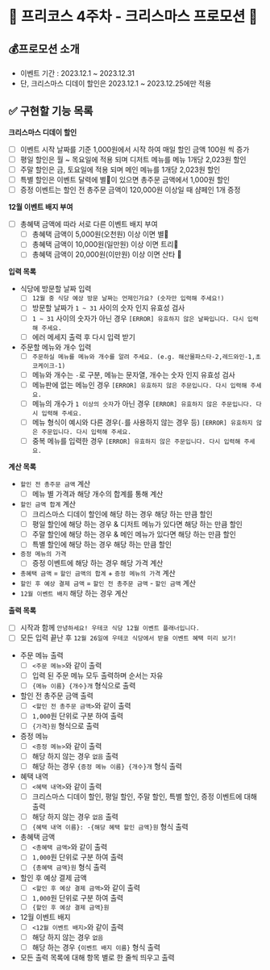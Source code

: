 # 🎁 프리코스 4주차 - 크리스마스 프로모션 🎄

## 💰프로모션 소개 

- 이벤트 기간 : 2023.12.1 ~ 2023.12.31
- 단, 크리스마스 디데이 할인은 2023.12.1 ~ 2023.12.25에만 적용


## ✅ 구현할 기능 목록

**크리스마스 디데이 할인**
- [ ] 이벤트 시작 날짜를 기준 1,000원에서 시작 하여 매일 할인 금액 100원 씩 증가
- [ ] 평일 할인은 월 ~ 목요일에 적용 되며 디저트 메뉴를 메뉴 1개당 2,023원 할인
- [ ] 주말 할인은 금, 토요일에 적용 되며 메인 메뉴를 1개당 2,023원 할인
- [ ] 특별 할인은 이벤트 달력에 별🌟이 있으면 총주문 금액에서 1,000원 할인
- [ ] 증정 이벤트는 할인 전 총주문 금액이 120,000원 이상일 때 샴페인 1개 증정

**12월 이벤트 배지 부여**
- [ ] 총혜택 금액에 따라 서로 다른 이벤트 배지 부여
  - [ ] 총혜택 금액이 5,000원(오천원) 이상 이면 별🌟
  - [ ] 총혜택 금액이 10,000원(일만원) 이상 이면 트리🎄
  - [ ] 총혜택 금액이 20,000원(이만원) 이상 이면 산타 🎅

**입력 목록**
- 식당에 방문할 날짜 입력
  - [ ] `12월 중 식당 예상 방문 날짜는 언제인가요? (숫자만 입력해 주세요!)`
  - [ ] 방문할 날짜가 `1 ~ 31` 사이의 숫자 인지 유효성 검사
  - [ ] `1 ~ 31` 사이의 숫자가 아닌 경우 `[ERROR] 유효하지 않은 날짜입니다. 다시 입력해 주세요.`
  - [ ] 에러 메세지 출력 후 다시 입력 받기
- 주문할 메뉴와 개수 입력
  - [ ] `주문하실 메뉴를 메뉴와 개수를 알려 주세요. (e.g. 해산물파스타-2,레드와인-1,초코케이크-1)`
  - [ ] 메뉴와 개수는 `-`로 구분, 메뉴는 문자열, 개수는 숫자 인지 유효성 검사
  - [ ] 메뉴판에 없는 메뉴인 경우 `[ERROR] 유효하지 않은 주문입니다. 다시 입력해 주세요.`
  - [ ] 메뉴의 개수가 `1 이상의 숫자`가 아닌 경우 `[ERROR] 유효하지 않은 주문입니다. 다시 입력해 주세요.`
  - [ ] 메뉴 형식이 예시와 다른 경우(`-`를 사용하지 않는 경우 등) `[ERROR] 유효하지 않은 주문입니다. 다시 입력해 주세요.`
  - [ ] 중복 메뉴를 입력한 경우 `[ERROR] 유효하지 않은 주문입니다. 다시 입력해 주세요.`

**계산 목록**
- `할인 전 총주문 금액` 계산
  - [ ] 메뉴 별 가격과 해당 개수의 합계를 통해 계산
- `할인 금액 합계` 계산
  - [ ] 크리스마스 디데이 할인에 해당 하는 경우 해당 하는 만큼 할인
  - [ ] 평일 할인에 해당 하는 경우 & 디저트 메뉴가 있다면 해당 하는 만큼 할인
  - [ ] 주말 할인에 해당 하는 경우 & 메인 메뉴가 있다면 해당 하는 만큼 할인
  - [ ] 특별 할인에 해당 하는 경우 해당 하는 만큼 할인
- `증정 메뉴의 가격`
  - [ ] 증정 이벤트에 해당 하는 경우 해당 가격 계산
- `총혜택 금액` = `할인 금액의 합계` + `증정 메뉴의 가격` 계산
- `할인 후 예상 결제 금액` = `할인 전 총주문 금액` - `할인 금액` 계산
- `12월 이벤트 배지` 해당 하는 경우 계산

**출력 목록**
- [ ] 시작과 함께 `안녕하세요! 우테코 식당 12월 이벤트 플래너입니다.`
- [ ] 모든 입력 끝난 후 `12월 26일에 우테코 식당에서 받을 이벤트 혜택 미리 보기!`
- 주문 메뉴 출력
  - [ ] `<주문 메뉴>`와 같이 출력
  - [ ] 입력 된 주문 메뉴 모두 출력하며 순서는 자유
  - [ ] `{메뉴 이름} {개수}개` 형식으로 출력
- 할인 전 총주문 금액 출력
  - [ ] `<할인 전 총주문 금액>`와 같이 출력
  - [ ] `1,000`원 단위로 구분 하여 출력
  - [ ] `{가격}원` 형식으로 출력
- 증정 메뉴
  - [ ] `<증정 메뉴>`와 같이 출력
  - [ ] 해당 하지 않는 경우 `없음` 출력
  - [ ] 해당 하는 경우 `{증정 메뉴 이름} {개수}개` 형식 출력
- 혜택 내역
  - [ ] `<혜택 내역>`와 같이 출력
  - [ ] 크리스마스 디데이 할인, 평일 할인, 주말 할인, 특별 할인, 증정 이벤트에 대해 출력
  - [ ] 해당 하지 않는 경우 `없음` 출력
  - [ ] `{혜택 내역 이름}: -{해당 혜택 할인 금액}원` 형식 출력
- 총혜택 금액
  - [ ] `<총혜택 금액>`와 같이 출력
  - [ ] `1,000`원 단위로 구분 하여 출력
  - [ ] `{총혜택 금액}원` 형식 출력
- 할인 후 예상 결제 금액
  - [ ] `<할인 후 예상 결제 금액>`와 같이 출력
  - [ ] `1,000`원 단위로 구분 하여 출력
  - [ ] `{할인 후 예상 결제 금액}원`
- 12월 이벤트 배지
  - [ ] `<12월 이벤트 배지>`와 같이 출력
  - [ ] 해당 하지 않는 경우 `없음`
  - [ ] 해당 하는 경우 `{이벤트 배지 이름}` 형식 출력
- 모든 출력 목록에 대해 항목 별로 한 줄씩 띄우고 출력